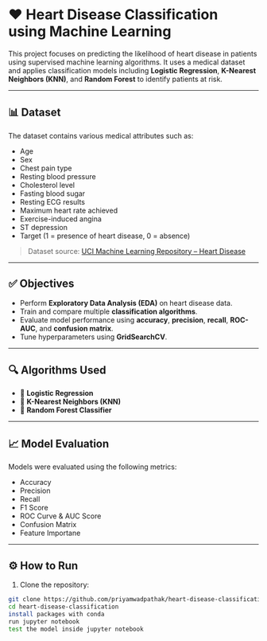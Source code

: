 # ❤️ Heart Disease Classification using Machine Learning

This project focuses on predicting the likelihood of heart disease in patients using supervised machine learning algorithms. 
It uses a medical dataset and applies classification models including **Logistic Regression**, **K-Nearest Neighbors (KNN)**, and **Random Forest** to identify patients at risk.

---

## 📊 Dataset

The dataset contains various medical attributes such as:

- Age
- Sex
- Chest pain type
- Resting blood pressure
- Cholesterol level
- Fasting blood sugar
- Resting ECG results
- Maximum heart rate achieved
- Exercise-induced angina
- ST depression
- Target (1 = presence of heart disease, 0 = absence)

> Dataset source: [UCI Machine Learning Repository – Heart Disease](https://archive.ics.uci.edu/ml/datasets/Heart+Disease)

---

## ✅ Objectives

- Perform **Exploratory Data Analysis (EDA)** on heart disease data.
- Train and compare multiple **classification algorithms**.
- Evaluate model performance using **accuracy**, **precision**, **recall**, **ROC-AUC**, and **confusion matrix**.
- Tune hyperparameters using **GridSearchCV**.

---

## 🔍 Algorithms Used

- 🔹 **Logistic Regression**
- 🔹 **K-Nearest Neighbors (KNN)**
- 🔹 **Random Forest Classifier**

---

## 📈 Model Evaluation

Models were evaluated using the following metrics:

- Accuracy
- Precision
- Recall
- F1 Score
- ROC Curve & AUC Score
- Confusion Matrix
- Feature Importane

---

## ⚙️ How to Run

1. Clone the repository:

```bash
git clone https://github.com/priyamwadpathak/heart-disease-classification.git
cd heart-disease-classification
install packages with conda
run jupyter notebook
test the model inside jupyter notebook
